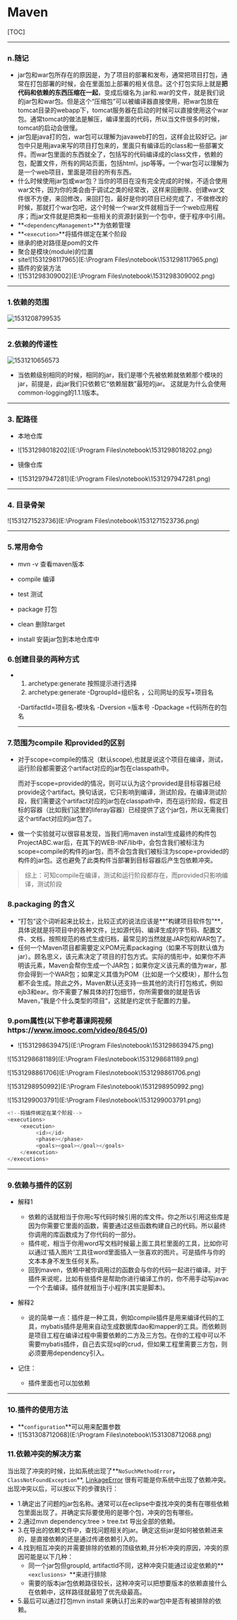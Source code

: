 # Maven

[TOC]





---

### n.随记

* jar包和war包所存在的原因是，为了项目的部署和发布，通常把项目打包，通常在打包部署的时候，会在里面加上部署的相关信息。这个打包实际上就是**把代码和依赖的东西压缩在一起**，变成后缀名为.jar和.war的文件，就是我们说的jar包和war包。但是这个“压缩包”可以被编译器直接使用，把war包放在tomcat目录的webapp下，tomcat服务器在启动的时候可以直接使用这个war包。通常tomcat的做法是解压，编译里面的代码，所以当文件很多的时候，tomcat的启动会很慢。 
* jar包是java打的包，war包可以理解为javaweb打的包，这样会比较好记。jar包中只是用java来写的项目打包来的，里面只有编译后的class和一些部署文件。而war包里面的东西就全了，包括写的代码编译成的class文件，依赖的包，配置文件，所有的网站页面，包括html，jsp等等。一个war包可以理解为是一个web项目，里面是项目的所有东西。 
* 什么时候使用jar包或war包？当你的项目在没有完全完成的时候，不适合使用war文件，因为你的类会由于调试之类的经常改，这样来回删除、创建war文件很不方便，来回修改，来回打包，最好是你的项目已经完成了，不做修改的时候，那就打个war包吧，这个时候一个war文件就相当于一个web应用程序；而jar文件就是把类和一些相关的资源封装到一个包中，便于程序中引用。 
* **`<dependencyManagement>`**为依赖管理
* **`<execution>`**将插件绑定在某个阶段
* 继承的绝对路径是pom的文件
* 聚合是模块(module)的位置
* site![1531298117965](E:\Program Files\notebook\1531298117965.png)
* 插件的安装方法
* ![1531298309002](E:\Program Files\notebook\1531298309002.png)

---





### 1.依赖的范围

![1531208799535](C:\Users\63023\AppData\Local\Temp\1531208799535.png)



----

### 2.依赖的传递性

![1531210656573](C:\Users\63023\AppData\Local\Temp\1531210656573.png)

* 当依赖级别相同的时候，相同的jar，我们是哪个先被依赖就依赖那个模块的jar，前提是，此jar我们只依赖它“依赖层数”最短的jar。 这就是为什么会使用common-logging的1.1.1版本。  

------

### 3. 配路径

* 本地仓库

* ![1531298018202](E:\Program Files\notebook\1531298018202.png)
* 镜像仓库
* ![1531297947281](E:\Program Files\notebook\1531297947281.png)

---

### 4. 目录骨架

![1531271523736](E:\Program Files\notebook\1531271523736.png)

-----------------

### 5.常用命令

* mvn -v 查看maven版本

* compile 编译
* test 测试
* package 打包
* clean 删除target
* install 安装jar包到本地仓库中

### 6.创建目录的两种方式

* 1. archetype:generate 按照提示进行选择
  2. archetype:generate -DgroupId=组织名 ，公司网址的反写+项目名  

  -DartifactId=项目名-模块名  -Dversion =版本号  -Dpackage =代码所在的包名

  ---

### 7.范围为compile 和provided的区别

* 对于scope=compile的情况（默认scope),也就是说这个项目在编译，测试，运行阶段都需要这个artifact对应的jar包在classpath中。

  而对于scope=provided的情况，则可以认为这个provided是目标容器已经provide这个artifact。换句话说，它只影响到编译，测试阶段。在编译测试阶段，我们需要这个artifact对应的jar包在classpath中，而在运行阶段，假定目标的容器（比如我们这里的liferay容器）已经提供了这个jar包，所以无需我们这个artifact对应的jar包了。

* 做一个实验就可以很容易发现，当我们用maven install生成最终的构件包ProjectABC.war后，在其下的WEB-INF/lib中，会包含我们被标注为scope=compile的构件的jar包，而不会包含我们被标注为scope=provided的构件的jar包。这也避免了此类构件当部署到目标容器后产生包依赖冲突。

> 综上：可知compile在编译，测试和运行阶段都存在，而provided只影响编译，测试阶段

### 8.packaging 的含义

* “打包“这个词听起来比较土，比较正式的说法应该是**"构建项目软件包"**，具体说就是将项目中的各种文件，比如源代码、编译生成的字节码、配置文件、文档，按照规范的格式生成归档，最常见的当然就是JAR包和WAR包了。 
* 任何一个Maven项目都需要定义POM元素packaging（如果不写则默认值为jar）。顾名思义，该元素决定了项目的打包方式。实际的情形中，如果你不声明该元素，Maven会帮你生成一个JAR包；如果你定义该元素的值为war，那你会得到一个WAR包；如果定义其值为POM（比如是一个父模块），那什么包都不会生成。除此之外，Maven默认还支持一些其他的流行打包格式，例如ejb3和ear。你不需要了解具体的打包细节，你所需要做的就是告诉Maven，”我是个什么类型的项目“，这就是约定优于配置的力量。 

### 9.pom属性(以下参考慕课网视频https://www.imooc.com/video/8645/0)

* ![1531298639475](E:\Program Files\notebook\1531298639475.png)

![1531298681189](E:\Program Files\notebook\1531298681189.png)

![1531298861706](E:\Program Files\notebook\1531298861706.png)

![1531298950992](E:\Program Files\notebook\1531298950992.png)

![1531299003791](E:\Program Files\notebook\1531299003791.png)

```java
<!--将插件绑定在某个阶段-->
<executions>
	<execution> 
		 <id></id>
		 <phase></phase>
		 <goals><goal></goal></goals>
	</execution>
</executions>
```

---

### 9.依赖与插件的区别 

* 解释1
  * 依赖的话就相当于你用c写代码时候引用的库文件。你之所以引用这些库是因为你需要它里面的函数，需要通过这些函数构建自己的代码。所以最终你调用的库函数成为了你代码的一部分。
  *  插件呢，相当于你用word写文档时候最上面工具栏里面的工具，比如你可以通过‘插入图片’工具往word里面插入一张喜欢的图片。可是插件与你的文本本身不发生任何关系。
  *  回到maven，依赖中被你调用过的函数会与你的代码一起进行编译。对于插件来说呢，比如有些插件是帮助你进行编译工作的，你不用手动写javac一个个去编译。插件就相当于小程序(其实是脚本)。

  

* 解释2

  * 说的简单一点：插件是一种工具，例如compile插件是用来编译代码的工具，mybatis插件是用来自动生成数据库dao和mapper的工具。而依赖则是项目工程在编译过程中需要依赖的二方及三方包。在你的工程中可以不需要mybatis插件，自己去实现sql的crud，但如果工程里需要三方包，则必须要用dependency引入。

* 记住：

  * 插件里面也可以加依赖
---



### 10.插件的使用方法

* **`configuration`**可以用来配置参数
* ![1531308712068](E:\Program Files\notebook\1531308712068.png)



### 11.依赖冲突的解决方案

当出现了冲突的时候，比如系统出现了**`NoSuchMethodError`**，**`ClassNotFoundException`**, [LinkageError](http://www.daniel-journey.com/archives/1122) 很有可能是你系统中出现了依赖冲突。出现冲突以后，可以按以下的步骤执行：

* 1.确定出了问题的jar包名称。通常可以在eclipse中查找冲突的类有在哪些依赖包里面出现了。并确定实际要使用的是哪个包，冲突的包有哪些。
* 2.通过mvn dependency:tree  >  tree.txt 导出全部的依赖。
* 3.在导出的依赖文件中，查找问题相关的jar。确定这些jar是如何被依赖进来的，是直接依赖的还是通过传递依赖引入的。
* 4.找到相互冲突的并需要排除的依赖的顶级依赖,并分析冲突的原因，冲突的原因可能是以下几种：
  * 同一个jar包但groupId, artifactId不同，这种冲突只能通过设定依赖的**`<exclusions> `**来进行排除
  * 需要的版本jar包依赖路径较长，这种冲突可以把想要版本的依赖直接什么在依赖中，这样路径就最短了优先级最高。
* 5.最后可以通过打包mvn install 来确认打出来的war包中是否有被排除的依赖。

 





​    

​     

​     

​     

​     

​     

   

   